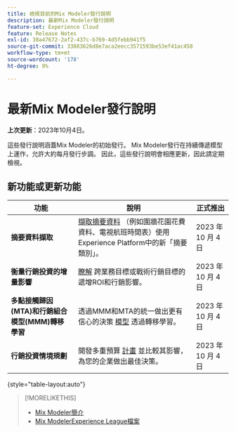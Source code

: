 ```yaml
---
title: 檢視目前的Mix Modeler發行說明
description: 最新Mix Modeler發行說明
feature-set: Experience Cloud
feature: Release Notes
exl-id: 38a47672-2af2-437c-b769-4d5febb941f5
source-git-commit: 33883626d8e7aca2eecc3571593be53ef41ac458
workflow-type: tm+mt
source-wordcount: '178'
ht-degree: 9%

---
```


# 最新Mix Modeler發行說明

**上次更新**：2023年10月4日。

這些發行說明涵蓋Mix Modeler的初始發行。 Mix Modeler發行在持續傳遞模型上運作，允許大約每月發行步調。 因此，這些發行說明會相應更新，因此請定期檢視。


## 新功能或更新功能

| 功能 | 說明 | 正式推出 |
|---|---|---|
| **摘要資料擷取** | [擷取摘要資料](../ingest-data/overview.md) （例如圍牆花園花費資料、電視航班時間表）使用Experience Platform中的新「摘要類別」。 | 2023 年 10 月 4 日 |
| **衡量行銷投資的增量影響** | [瞭解](../dashboard/overview.md) 跨業務目標或戰術行銷目標的遞增ROI和行銷影響。 | 2023 年 10 月 4 日 |
| **多點接觸歸因(MTA)和行銷組合模型(MMM)轉移學習** | 透過MMM和MTA的統一做出更有信心的決策 [模型](../models/overview.md) 透過轉移學習。 | 2023 年 10 月 4 日 |
| **行銷投資情境規劃** | 開發多重預算 [計畫](../plans/overview.md) 並比較其影響，為您的企業做出最佳決策。 | 2023 年 10 月 4 日 |

{style="table-layout:auto"}


>[!MORELIKETHIS]
>
>* [Mix Modeler簡介](https://business.adobe.com/products/experience-platform/planning-and-measurement.html)
>* [Mix ModelerExperience League檔案](https://experienceleague.adobe.com/docs/mix-modeler.html?lang=en)
